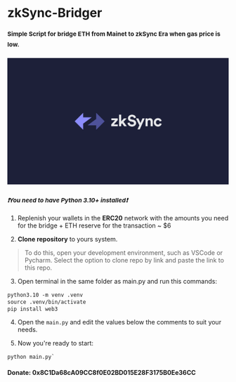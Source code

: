 # zkSync-Bridger

### <sup>Simple Script for bridge ETH from Mainet to zkSync Era when gas price is low.</sup>

![](/assets/images/zksync.png)


### <sup>***❗You need to have Python 3.10+ installed❗***</sup>

  1. Replenish your wallets in the **ERC20** network with the amounts you need for the bridge + ETH reserve for the transaction ~ $6

  2. **Clone repository** to yours system.

> To do this, open your development environment, such as VSCode or Pycharm. Select the option to clone repo by link and paste the link to this repo.

  3. Open terminal in the same folder as main.py and run this commands:

```
python3.10 -m venv .venv
source .venv/bin/activate
pip install web3
```

  4. Open the `main.py` and edit the values below the comments to suit your needs.

  5. Now you're ready to start:
  ```
  python main.py`
  ```
#### Donate: 0x8C1Da68cA09CC8f0E02BD015E28F3175B0Ee36CC
